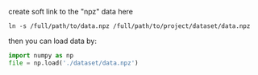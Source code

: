 create soft link to the "npz" data here

```shell script
ln -s /full/path/to/data.npz /full/path/to/project/dataset/data.npz
```

then you can load data by:

```python
import numpy as np
file = np.load('./dataset/data.npz')
```